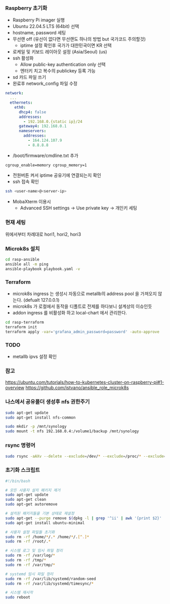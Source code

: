 ### Raspberry 초기화

- Raspberry Pi imager 실행
- Ubuntu 22.04.5 LTS (64bit) 선택
- hostname, password 세팅
- 무선랜 off (유선이 없다면 무선랜도 하나의 방법 but 국가코드 주의할것)
  - iptime 설정 확인후 국가가 대한민국이면 KR 선택
- 로케일 및 키보드 레이아웃 설정 (Asia/Seoul) (us)
- ssh 활성화
  - Allow public-key authentication only 선택
  - 엔터키 치고 복수의 publickey 등록 가능
- sd 카드 파일 쓰기
- 완료후 network_config 파일 수정

```yaml
network:
  ...
  ethernets:
    eth0:
      dhcp4: false
      addresses:
        - 192.168.0.{static ip}/24
      gateway4: 192.168.0.1
      nameservers:
        addresses:
          - 164.124.107.9
          - 8.8.8.8
```

- /boot/firmware/cmdline.txt 추가

```text
cgroup_enable=memory cgroup_memory=1
```

- 전원버튼 켜서 iptime 공유기에 연결되는지 확인
- ssh 접속 확인

```bash
ssh <user-name>@<server-ip>
```

- MobaXterm 이용시
  - Advanced SSH settings -> Use private key -> 개인키 세팅

### 현재 세팅

위에서부터 차례대로 hori1, hori2, hori3

### Microk8s 설치

```bash
cd rasp-ansible
ansible all -m ping
ansible-playbook playbook.yaml -v
```

### Terraform

- microk8s ingress 는 생성시 자동으로 metallb의 address pool 을 가져오지 않는다. (defualt 127.0.0.1)
- microk8s 가 로컬에서 동작을 디폴트로 전제를 하다보니 설계상의 이슈인듯
- addon ingress 를 비활성화 하고 local-chart 에서 관리한다.

```bash
cd rasp-terraform
terraform init
terraform apply -var='grafana_admin_password=password' -auto-approve
```

### TODO

- metallb ipvs 설정 확인

### 참고

https://ubuntu.com/tutorials/how-to-kubernetes-cluster-on-raspberry-pi#1-overview
https://github.com/istvano/ansible_role_microk8s

### 나스에서 공유폴더 생성후 nfs 권한주기

```bash
sudo apt-get update
sudo apt-get install nfs-common

sudo mkdir -p /mnt/synology
sudo mount -t nfs 192.168.0.4:/volume1/backup /mnt/synology
```

### rsync 명령어

```bash
sudo rsync -aAXv --delete --exclude=/dev/* --exclude=/proc/* --exclude=/sys/* --exclude=/tmp/* --exclude=/run/* --exclude=/mnt/* --exclude=/media/* --exclude="swapfile" --exclude="lost+found" --exclude=".cache" / /mnt/synology/hori3/init
```

### 초기화 스크립트

```bash
#!/bin/bash

# 모든 사용자 설치 패키지 제거
sudo apt-get update
sudo apt-get clean
sudo apt-get autoremove

# 설치된 패키지들을 기본 상태로 재설정
sudo apt-get --purge remove $(dpkg -l | grep '^ii' | awk '{print $2}' | grep -v 'apt\|systemd\|grub\|linux-image\|linux-firmware')
sudo apt-get install ubuntu-minimal

# 사용자 설정 파일들 초기화
sudo rm -rf /home/*/.* /home/*/.[^.]*
sudo rm -rf /root/.*

# 시스템 로그 및 임시 파일 정리
sudo rm -rf /var/log/*
sudo rm -rf /tmp/*
sudo rm -rf /var/tmp/*

# systemd 임시 파일 정리
sudo rm -rf /var/lib/systemd/random-seed
sudo rm -rf /var/lib/systemd/timesync/*

# 시스템 재시작
sudo reboot
```
